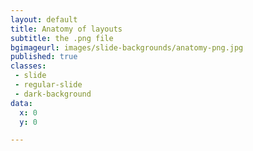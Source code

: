 ```yaml
---
layout: default
title: Anatomy of layouts
subtitle: the .png file
bgimageurl: images/slide-backgrounds/anatomy-png.jpg
published: true
classes:
 - slide
 - regular-slide
 - dark-background
data:
  x: 0
  y: 0

---
```


